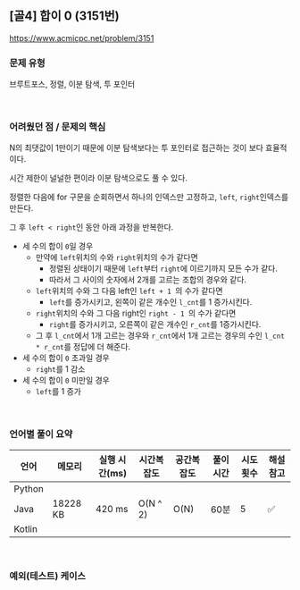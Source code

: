 ## [골4] 합이 0 (3151번)

https://www.acmicpc.net/problem/3151

### 문제 유형

브루트포스, 정렬, 이분 탐색, 투 포인터

<br>

### 어려웠던 점 / 문제의 핵심

N의 최댓값이 1만이기 때문에 이분 탐색보다는 투 포인터로 접근하는 것이 보다 효율적이다.

시간 제한이 널널한 편이라 이분 탐색으로도 풀 수 있다.

정렬한 다음에 for 구문을 순회하면서 하나의 인덱스만 고정하고, `left`, `right`인덱스를 만든다.

그 후 `left < right`인 동안 아래 과정을 반복한다.

- 세 수의 합이 `0`일 경우
  - 만약에 `left`위치의 수와 `right`위치의 수가 같다면
    - 정렬된 상태이기 때문에 `left`부터 `right`에 이르기까지 모든 수가 같다.
    - 따라서 그 사이의 숫자에서 2개를 고르는 조합의 경우와 같다.
  - `left`위치의 수와 그 다음 left인 `left + 1 `의 수가 같다면
    - `left`를 증가시키고, 왼쪽이 같은 개수인 `l_cnt`를 1 증가시킨다.
  - `right`위치의 수와 그 다음 right인 `right - 1 `의 수가 같다면
    - `right`를 증가시키고, 오른쪽이 같은 개수인 `r_cnt`를 1증가시킨다.
  - 그 후 `l_cnt`에서 1개 고르는 경우와 `r_cnt`에서 1개 고르는 경우의 수인 `l_cnt * r_cnt`를 정답에 더 해준다.
- 세 수의 합이 `0` 초과일 경우
  - `right`를 1 감소
- 세 수의 합이 `0` 미만일 경우
  - `left`를 1 증가

<br>

### 언어별 풀이 요약

| 언어   | 메모리   | 실행 시간(ms) | 시간복잡도 | 공간복잡도 | 풀이 시간 | 시도 횟수 | 해설 참고          |
| ------ | -------- | ------------- | ---------- | ---------- | --------- | --------- | ------------------ |
| Python |          |               |            |            |           |           |                    |
| Java   | 18228 KB | 420 ms        | O(N ^ 2)   | O(N)       | 60분      | 5         | :white_check_mark: |
| Kotlin |          |               |            |            |           |           |                    |

<br>

### 예외(테스트) 케이스

```
```

